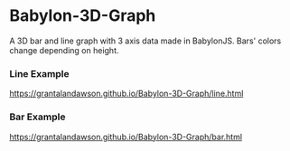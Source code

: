 # Babylon-3D-Graph
A 3D bar and line graph with 3 axis data made in BabylonJS. Bars' colors change depending on height.

### Line Example
https://grantalandawson.github.io/Babylon-3D-Graph/line.html

### Bar Example
https://grantalandawson.github.io/Babylon-3D-Graph/bar.html
